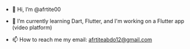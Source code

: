 - 👋 Hi, I’m @afrtite00


- 🌱 I’m currently learning Dart, Flutter, and I'm working on a Flutter app (video platform)


- 📫 How to reach me my email: <afrtiteabdo12@gmail.com>

<!---
afrtite00/afrtite00 is a ✨ special ✨ repository because its `README.md` (this file) appears on your GitHub profile.
You can click the Preview link to take a look at your changes.
--->
